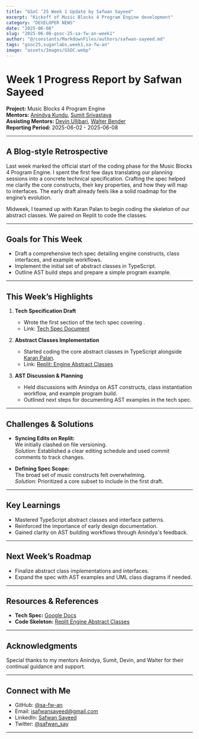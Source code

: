 ```yaml
---
title: "GSoC ’25 Week 1 Update by Safwan Sayeed"
excerpt: "Kickoff of Music Blocks 4 Program Engine development"
category: "DEVELOPER NEWS"
date: "2025-06-08"
slug: "2025-06-08-gsoc-25-sa-fw-an-week1"
author: "@/constants/MarkdownFiles/authors/safwan-sayeed.md"
tags: "gsoc25,sugarlabs,week1,sa-fw-an"
image: "assets/Images/GSOC.webp"
---
```


<!-- markdownlint-disable -->

# Week 1 Progress Report by Safwan Sayeed

**Project:** Music Blocks 4 Program Engine  
**Mentors:** [Anindya Kundu](https://github.com/meganindya/), [Sumit Srivastava](https://github.com/sum2it)  
**Assisting Mentors:** [Devin Ullibari](https://github.com/pikurasa/), [Walter Bender](https://github.com/walterbender)  
**Reporting Period:** 2025-06-02 - 2025-06-08  

---

## A Blog-style Retrospective

Last week marked the official start of the coding phase for the Music Blocks 4 Program Engine. I spent the first few days translating our planning sessions into a concrete technical specification. Crafting the spec helped me clarify the core constructs, their key properties, and how they will map to interfaces. The early draft already feels like a solid roadmap for the engine’s evolution.

Midweek, I teamed up with Karan Palan to begin coding the skeleton of our abstract classes. We paired on Replit to code the classes. 

---

## Goals for This Week

- Draft a comprehensive tech spec detailing engine constructs, class interfaces, and example workflows.  
- Implement the initial set of abstract classes in TypeScript.  
- Outline AST build steps and prepare a simple program example.

---

## This Week’s Highlights

1. **Tech Specification Draft**  
   - Wrote the first section of the tech spec covering .  
   - Link: [Tech Spec Document](https://docs.google.com/document/d/1_MCCgl-RqiEQH0UQ4EX-2O6G4iRxgHAY1rZpw3QPXT0/edit?tab=t.otbw6ldsc32w)

2. **Abstract Classes Implementation**  
   - Started coding the core abstract classes in TypeScript alongside [Karan Palan](https://github.com/Karan-Palan).  
   - Link: [Replit: Engine Abstract Classes](https://replit.com/@karanpalan007/engine-abstract-classes?v=1#README.md)

3. **AST Discussion & Planning**  
   - Held discussions with Anindya on AST constructs, class instantiation workflow, and example program build.  
   - Outlined next steps for documenting AST examples in the tech spec.

---

## Challenges & Solutions

- **Syncing Edits on Replit:**  
  We initially clashed on file versioning.  
  *Solution:* Established a clear editing schedule and used commit comments to track changes.

- **Defining Spec Scope:**  
  The broad set of music constructs felt overwhelming.  
  *Solution:* Prioritized a core subset to include in the first draft.

---

## Key Learnings

- Mastered TypeScript abstract classes and interface patterns.  
- Reinforced the importance of early design documentation.  
- Gained clarity on AST building workflows through Anindya's feedback.

---

## Next Week’s Roadmap

- Finalize abstract class implementations and interfaces.  
- Expand the spec with AST examples and UML class diagrams if needed.

---

## Resources & References

- **Tech Spec:** [Google Docs](https://docs.google.com/document/d/1_MCCgl-RqiEQH0UQ4EX-2O6G4iRxgHAY1rZpw3QPXT0/edit?tab=t.otbw6ldsc32w)  
- **Code Skeleton:** [Replit Engine Abstract Classes](https://replit.com/@karanpalan007/engine-abstract-classes?v=1#README.md)  

---

## Acknowledgments

Special thanks to my mentors Anindya, Sumit, Devin, and Walter for their continual guidance and support.

---

## Connect with Me

- GitHub: [@sa-fw-an](https://github.com/sa-fw-an)  
- Email: [isafwansayeed@gmail.com](mailto:isafwansayeed@gmail.com)  
- LinkedIn: [Safwan Sayeed](https://www.linkedin.com/in/safwan-sayeed-6a3a482a9/)  
- Twitter: [@safwan_say](https://twitter.com/safwan_say)

---
